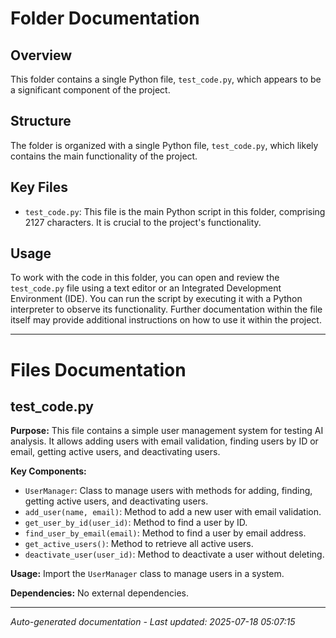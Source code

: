 # Folder Documentation

## Overview
This folder contains a single Python file, `test_code.py`, which appears to be a significant component of the project.

## Structure
The folder is organized with a single Python file, `test_code.py`, which likely contains the main functionality of the project.

## Key Files
- `test_code.py`: This file is the main Python script in this folder, comprising 2127 characters. It is crucial to the project's functionality.

## Usage
To work with the code in this folder, you can open and review the `test_code.py` file using a text editor or an Integrated Development Environment (IDE). You can run the script by executing it with a Python interpreter to observe its functionality. Further documentation within the file itself may provide additional instructions on how to use it within the project.

---

# Files Documentation

## test_code.py

**Purpose:** This file contains a simple user management system for testing AI analysis. It allows adding users with email validation, finding users by ID or email, getting active users, and deactivating users.

**Key Components:**
- `UserManager`: Class to manage users with methods for adding, finding, getting active users, and deactivating users.
- `add_user(name, email)`: Method to add a new user with email validation.
- `get_user_by_id(user_id)`: Method to find a user by ID.
- `find_user_by_email(email)`: Method to find a user by email address.
- `get_active_users()`: Method to retrieve all active users.
- `deactivate_user(user_id)`: Method to deactivate a user without deleting.

**Usage:** Import the `UserManager` class to manage users in a system.

**Dependencies:** No external dependencies.

---
*Auto-generated documentation - Last updated: 2025-07-18 05:07:15*
